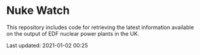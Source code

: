 # Nuke Watch

This repository includes code for retrieving the latest information available on the output of EDF nuclear power plants in the UK.

Last updated: 2021-01-02 00:25